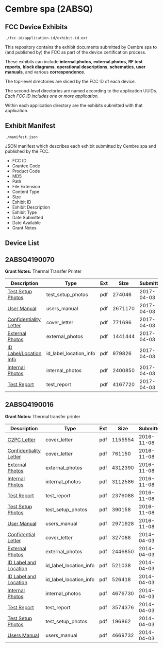 # Cembre spa (2ABSQ)
## FCC Device Exhibits

```
./fcc-id/application-id/exhibit-id.ext
```

This repository contains the exhibit documents submitted by Cembre spa to (and published by) the FCC as part of the device certification process.

These exhibits can include **internal photos**, **external photos**, **RF test reports**, **block diagrams**, **operational descriptions**, **schematics**, **user manuals**, and various **correspondence**.

The top-level directories are sliced by the FCC ID of each device.

The second-level directories are named according to the application UUIDs. *Each FCC ID includes one or more application.*

Within each application directory are the exhibits submitted with that application. 

## Exhibit Manifest

```
./manifest.json
```

JSON manifest which describes each exhibit submitted by Cembre spa and published by the FCC.

- FCC ID
- Grantee Code
- Product Code
- MD5
- Path
- File Extension
- Content Type
- Size
- Exhibit ID
- Exhibit Description
- Exhibit Type
- Date Submitted
- Date Available
- Grant Notes

## Device List
## 2ABSQ4190070
**Grant Notes:** Thermal Transfer Printer

| Description | Type | Ext | Size | Submitted | Available |
| ----------- | ---- | --- | ---- | --------- | --------- |
| [Test Setup Photos](2ABSQ4190070/f6a09b74d992aa93b0ea856c35d688b6/3342775.pdf) | test_setup_photos | pdf | 274046 | 2017-04-03 | 2017-04-03 |
| [User Manual](2ABSQ4190070/f6a09b74d992aa93b0ea856c35d688b6/3342773.pdf) | users_manual | pdf | 2671170 | 2017-04-03 | 2017-04-03 |
| [Confidentiality Letter](2ABSQ4190070/f6a09b74d992aa93b0ea856c35d688b6/3342770.pdf) | cover_letter | pdf | 771696 | 2017-04-03 | 2017-04-03 |
| [External Photos](2ABSQ4190070/f6a09b74d992aa93b0ea856c35d688b6/3342771.pdf) | external_photos | pdf | 1441444 | 2017-04-03 | 2017-04-03 |
| [ID Label/Location Info](2ABSQ4190070/f6a09b74d992aa93b0ea856c35d688b6/3342776.pdf) | id_label_location_info | pdf | 979826 | 2017-04-03 | 2017-04-03 |
| [Internal Photos](2ABSQ4190070/f6a09b74d992aa93b0ea856c35d688b6/3342772.pdf) | internal_photos | pdf | 2400850 | 2017-04-03 | 2017-04-03 |
| [Test Report](2ABSQ4190070/f6a09b74d992aa93b0ea856c35d688b6/3342774.pdf) | test_report | pdf | 4167720 | 2017-04-03 | 2017-04-03 |
## 2ABSQ4190016
**Grant Notes:** Thermal transfer printer

| Description | Type | Ext | Size | Submitted | Available |
| ----------- | ---- | --- | ---- | --------- | --------- |
| [C2PC Letter](2ABSQ4190016/d1ae80d4a77322cf8668fe147acc47c3/3189665.pdf) | cover_letter | pdf | 1155554 | 2016-11-08 | 2016-11-08 |
| [Confidentiality Letter](2ABSQ4190016/d1ae80d4a77322cf8668fe147acc47c3/3189666.pdf) | cover_letter | pdf | 761150 | 2016-11-08 | 2016-11-08 |
| [External Photos](2ABSQ4190016/d1ae80d4a77322cf8668fe147acc47c3/3189667.pdf) | external_photos | pdf | 4312390 | 2016-11-08 | 2016-11-08 |
| [Internal Photos](2ABSQ4190016/d1ae80d4a77322cf8668fe147acc47c3/3189668.pdf) | internal_photos | pdf | 3112586 | 2016-11-08 | 2016-11-08 |
| [Test Report](2ABSQ4190016/d1ae80d4a77322cf8668fe147acc47c3/3189670.pdf) | test_report | pdf | 2376088 | 2016-11-08 | 2016-11-08 |
| [Test Setup Photos](2ABSQ4190016/d1ae80d4a77322cf8668fe147acc47c3/3189671.pdf) | test_setup_photos | pdf | 390158 | 2016-11-08 | 2016-11-08 |
| [User Manual](2ABSQ4190016/d1ae80d4a77322cf8668fe147acc47c3/3189669.pdf) | users_manual | pdf | 2971928 | 2016-11-08 | 2016-11-08 |
| [Confidential Letter](2ABSQ4190016/9b7a73c5a90f5bdbee271a957b7f4d5e/2232985.pdf) | cover_letter | pdf | 327088 | 2014-04-03 | 2014-04-03 |
| [External Photos](2ABSQ4190016/9b7a73c5a90f5bdbee271a957b7f4d5e/2232987.pdf) | external_photos | pdf | 2446850 | 2014-04-03 | 2014-04-03 |
| [ID Label and Location](2ABSQ4190016/9b7a73c5a90f5bdbee271a957b7f4d5e/2232986.pdf) | id_label_location_info | pdf | 521038 | 2014-04-03 | 2014-04-03 |
| [ID Label and Location](2ABSQ4190016/9b7a73c5a90f5bdbee271a957b7f4d5e/2232992.pdf) | id_label_location_info | pdf | 526418 | 2014-04-03 | 2014-04-03 |
| [Internal Photos](2ABSQ4190016/9b7a73c5a90f5bdbee271a957b7f4d5e/2232988.pdf) | internal_photos | pdf | 4676730 | 2014-04-03 | 2014-04-03 |
| [Test Report](2ABSQ4190016/9b7a73c5a90f5bdbee271a957b7f4d5e/2232990.pdf) | test_report | pdf | 3574376 | 2014-04-03 | 2014-04-03 |
| [Test Setup Photos](2ABSQ4190016/9b7a73c5a90f5bdbee271a957b7f4d5e/2232991.pdf) | test_setup_photos | pdf | 196862 | 2014-04-03 | 2014-04-03 |
| [Users Manual](2ABSQ4190016/9b7a73c5a90f5bdbee271a957b7f4d5e/2232989.pdf) | users_manual | pdf | 4669732 | 2014-04-03 | 2014-04-03 |
